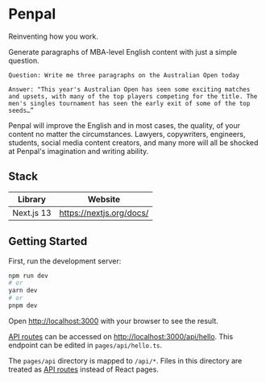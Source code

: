# Penpal

Reinventing how you work.

Generate paragraphs of MBA-level English content with just a simple question.

```console
Question: Write me three paragraphs on the Australian Open today
```

```console
Answer: "This year's Australian Open has seen some exciting matches and upsets, with many of the top players competing for the title. The men's singles tournament has seen the early exit of some of the top seeds…”
```

Penpal will improve the English and in most cases, the quality, of your content no matter the circumstances. Lawyers, copywriters, engineers, students, social media content creators, and many more will all be shocked at Penpal's imagination and writing ability.

## Stack

| Library    | Website                  |
| ---------- | ------------------------ |
| Next.js 13 | https://nextjs.org/docs/ |

## Getting Started

First, run the development server:

```bash
npm run dev
# or
yarn dev
# or
pnpm dev
```

Open [http://localhost:3000](http://localhost:3000) with your browser to see the result.

[API routes](https://nextjs.org/docs/api-routes/introduction) can be accessed on [http://localhost:3000/api/hello](http://localhost:3000/api/...). This endpoint can be edited in `pages/api/hello.ts`.

The `pages/api` directory is mapped to `/api/*`. Files in this directory are treated as [API routes](https://nextjs.org/docs/api-routes/introduction) instead of React pages.
